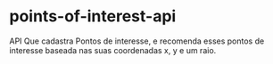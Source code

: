 # points-of-interest-api
API Que cadastra Pontos de interesse, e recomenda esses pontos de interesse baseada nas suas coordenadas x, y e um raio.
